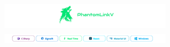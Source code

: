 <div>
    <img src="./assets/icons/PantomLinkVTitle.png"/>
</div>
<br>
<div>
    <img src="./assets/icons/PhantomLinkV-Tech-Stack.svg"/>
</div>